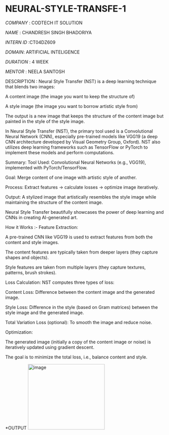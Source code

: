 # NEURAL-STYLE-TRANSFE-1

*COMPANY* : CODTECH IT SOLUTION 

*NAME* : CHANDRESH SINGH BHADORIYA 

*INTERN ID* :CT04DZ609

*DOMAIN*: ARTIFICIAL INTELIGENCE 

*DURATION* : 4 WEEK

*MENTOR* :  NEELA SANTOSH

DESCRIPTION : Neural Style Transfer (NST) is a deep learning technique that blends two images:

A content image (the image you want to keep the structure of)

A style image (the image you want to borrow artistic style from)

The output is a new image that keeps the structure of the content image but painted in the style of the style image.

In Neural Style Transfer (NST), the primary tool used is a Convolutional Neural Network (CNN), especially pre-trained models like VGG19 (a deep CNN architecture developed by Visual Geometry Group, Oxford). NST also utilizes deep learning frameworks such as TensorFlow or PyTorch to implement these models and perform computations.

Summary:
Tool Used: Convolutional Neural Networks (e.g., VGG19), implemented with PyTorch/TensorFlow.

Goal: Merge content of one image with artistic style of another.

Process: Extract features → calculate losses → optimize image iteratively.

Output: A stylized image that artistically resembles the style image while maintaining the structure of the content image.

Neural Style Transfer beautifully showcases the power of deep learning and CNNs in creating AI-generated art.

How it Works :-
Feature Extraction:

A pre-trained CNN like VGG19 is used to extract features from both the content and style images.

The content features are typically taken from deeper layers (they capture shapes and objects).

Style features are taken from multiple layers (they capture textures, patterns, brush strokes).

Loss Calculation:
NST computes three types of loss:

Content Loss: Difference between the content image and the generated image.

Style Loss: Difference in the style (based on Gram matrices) between the style image and the generated image.

Total Variation Loss (optional): To smooth the image and reduce noise.

Optimization:

The generated image (initially a copy of the content image or noise) is iteratively updated using gradient descent.

The goal is to minimize the total loss, i.e., balance content and style.

*OUTPUT 
<img width="243" height="208" alt="image" src="https://github.com/user-attachments/assets/54ce1214-816b-41bc-b7dd-a94407b4a7b3" />

